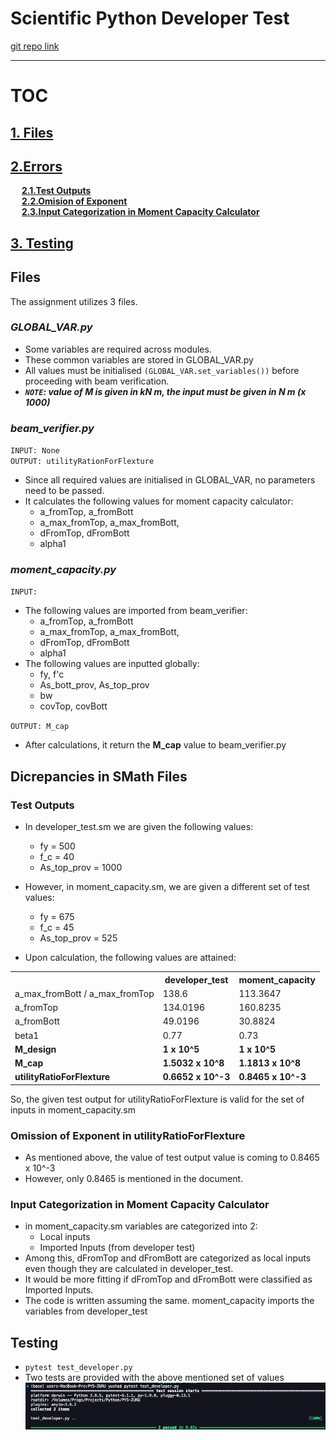 # Scientific Python Developer Test
[git repo link](https://github.com/yusha-g/Structural-Engineering-Calculations)
<hr>

# TOC
## [1. Files](#files)

## [2.Errors](#dicrepancies-in-smath-files)
&ensp;&ensp; **[2.1.Test Outputs](#test-outputs)** <br/>
&ensp;&ensp; **[2.2.Omision of Exponent](#omission-of-exponent-in-utilityratioforflexture)** <br/>
&ensp;&ensp; **[2.3.Input Categorization in Moment Capacity Calculator](#input-categorization-in-moment-capacity-calculator)** <br/>

## [3. Testing](#testing)

## Files
The assignment utilizes 3 files. 

### _GLOBAL_VAR.py_

- Some variables are required across modules. 
- These common variables are stored in GLOBAL_VAR.py
- All values must be initialised `(GLOBAL_VAR.set_variables())` before proceeding with beam verification.
- _**`NOTE`: value of M is given in kN m, the input must be given in N m (x 1000)**_

### _beam_verifier.py_
`INPUT: None` <br/>
`OUTPUT: utilityRationForFlexture`
- Since all required values are initialised in GLOBAL_VAR, no parameters need to be passed.
- It calculates the following values for moment capacity calculator:
    - a_fromTop, a_fromBott
    - a_max_fromTop, a_max_fromBott,
    - dFromTop, dFromBott
    - alpha1

### _moment_capacity.py_
`INPUT:`
- The following values are imported from beam_verifier:
    - a_fromTop, a_fromBott
    - a_max_fromTop, a_max_fromBott,
    - dFromTop, dFromBott
    - alpha1
- The following values are inputted globally:
    - fy, f'c
    - As_bott_prov, As_top_prov
    - bw
    - covTop, covBott

`OUTPUT: M_cap`
- After calculations, it return the **M_cap** value to beam_verifier.py


## Dicrepancies in SMath Files
### Test Outputs
- In developer_test.sm we are given the following values:
    - fy = 500
    - f_c = 40
    - As_top_prov = 1000

- However, in moment_capacity.sm, we are given a different set of test values:
    - fy = 675
    - f_c = 45
    - As_top_prov = 525

- Upon calculation, the following values are attained:
<table>
<tr>

<th></th>
<th>developer_test</th>
<th>moment_capacity</th>

</tr>

<tr>
<td>
a_max_fromBott / a_max_fromTop
</td>

<td>
138.6
</td>

<td>
113.3647
</td>

</tr>

<tr>
<td>
a_fromTop
</td>

<td>
134.0196
</td>

<td>
160.8235
</td>

</tr>

<tr>
<td>
a_fromBott
</td>

<td>
49.0196
</td>

<td>
30.8824
</td>

</tr>

<tr>
<td>
beta1
</td>

<td>
0.77
</td>

<td>
0.73
</td>

</tr>

<tr style="font-weight: bold;">
<td>
M_design
</td>

<td>
1 x 10^5
</td>

<td>
1 x 10^5
</td>

</tr>

<tr style="font-weight: bold;">
<td>
M_cap
</td>

<td>
1.5032 x 10^8
</td>

<td>
1.1813 x 10^8
</td>

</tr>

<tr style="font-weight: bold;">
<td>
utilityRatioForFlexture
</td>

<td>
0.6652 x 10^-3
</td>

<td>
0.8465 x 10^-3
</td>

</tr>

</table>

So, the given test output for utilityRatioForFlexture is valid for the set of inputs in moment_capacity.sm

### Omission of Exponent in utilityRatioForFlexture
- As mentioned above, the value of test output value is coming to 0.8465 x 10^-3
- However, only 0.8465 is mentioned in the document. 

### Input Categorization in Moment Capacity Calculator
- in moment_capacity.sm variables are categorized into 2:
    - Local inputs
    - Imported Inputs (from developer test)
- Among this, dFromTop and dFromBott are categorized as local inputs even though they are calculated in developer_test.
- It would be more fitting if dFromTop and dFromBott were classified as Imported Inputs.
- The code is written assuming the same. moment_capacity imports the variables from developer_test

## Testing
- `pytest test_developer.py`
- Two tests are provided with the above mentioned set of values <br/>
![Testing-Image](/SMath%20Files/test.png)